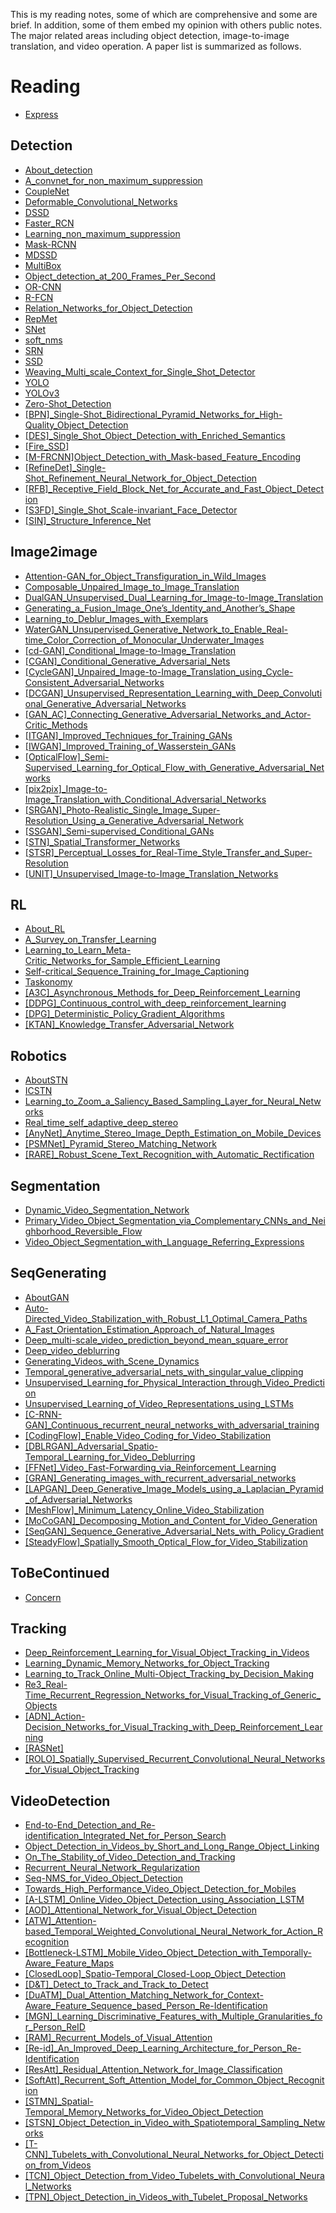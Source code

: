 This is my reading notes, some of which are comprehensive and some are brief. In addition, some of them embed my opinion with others public notes. The major related areas including object detection, image-to-image translation, and video operation. A paper list is summarized as follows.

# Reading

- [Express](./Express.md)

## Detection

- [About_detection](./Detection/About_detection.md)
- [A_convnet_for_non_maximum_suppression](./Detection/A_convnet_for_non_maximum_suppression.md)
- [CoupleNet](./Detection/CoupleNet.md)
- [Deformable_Convolutional_Networks](./Detection/Deformable_Convolutional_Networks.md)
- [DSSD](./Detection/DSSD.md)
- [Faster_RCN](./Detection/Faster_RCN.md)
- [Learning_non_maximum_suppression](./Detection/Learning_non_maximum_suppression.md)
- [Mask-RCNN](./Detection/Mask-RCNN.md)
- [MDSSD](./Detection/MDSSD.md)
- [MultiBox](./Detection/MultiBox.md)
- [Object_detection_at_200_Frames_Per_Second](./Detection/Object_detection_at_200_Frames_Per_Second.md)
- [OR-CNN](./Detection/OR-CNN.md)
- [R-FCN](./Detection/R-FCN.md)
- [Relation_Networks_for_Object_Detection](./Detection/Relation_Networks_for_Object_Detection.md)
- [RepMet](./Detection/RepMet.md)
- [SNet](./Detection/SNet.md)
- [soft_nms](./Detection/soft_nms.md)
- [SRN](./Detection/SRN.md)
- [SSD](./Detection/SSD.md)
- [Weaving_Multi_scale_Context_for_Single_Shot_Detector](./Detection/Weaving_Multi_scale_Context_for_Single_Shot_Detector.md)
- [YOLO](./Detection/YOLO.md)
- [YOLOv3](./Detection/YOLOv3.md)
- [Zero-Shot_Detection](./Detection/Zero-Shot_Detection.md)
- [[BPN]_Single-Shot_Bidirectional_Pyramid_Networks_for_High-Quality_Object_Detection](./Detection/[BPN]_Single-Shot_Bidirectional_Pyramid_Networks_for_High-Quality_Object_Detection.md)
- [[DES]_Single_Shot_Object_Detection_with_Enriched_Semantics](./Detection/[DES]_Single_Shot_Object_Detection_with_Enriched_Semantics.md)
- [[Fire_SSD]](./Detection/[Fire_SSD].md)
- [[M-FRCNN]Object_Detection_with_Mask-based_Feature_Encoding](./Detection/[M-FRCNN]Object_Detection_with_Mask-based_Feature_Encoding.md)
- [[RefineDet]_Single-Shot_Refinement_Neural_Network_for_Object_Detection](./Detection/[RefineDet]_Single-Shot_Refinement_Neural_Network_for_Object_Detection.md)
- [[RFB]_Receptive_Field_Block_Net_for_Accurate_and_Fast_Object_Detection](./Detection/[RFB]_Receptive_Field_Block_Net_for_Accurate_and_Fast_Object_Detection.md)
- [[S3FD]_Single_Shot_Scale-invariant_Face_Detector](./Detection/[S3FD]_Single_Shot_Scale-invariant_Face_Detector.md)
- [[SIN]_Structure_Inference_Net](./Detection/[SIN]_Structure_Inference_Net.md)

## Image2image

- [Attention-GAN_for_Object_Transfiguration_in_Wild_Images](./Image2image/Attention-GAN_for_Object_Transfiguration_in_Wild_Images.md)
- [Composable_Unpaired_Image_to_Image_Translation](./Image2image/Composable_Unpaired_Image_to_Image_Translation.md)
- [DualGAN_Unsupervised_Dual_Learning_for_Image-to-Image_Translation](./Image2image/DualGAN_Unsupervised_Dual_Learning_for_Image-to-Image_Translation.md)
- [Generating_a_Fusion_Image_One’s_Identity_and_Another’s_Shape](./Image2image/Generating_a_Fusion_Image_One’s_Identity_and_Another’s_Shape.md)
- [Learning_to_Deblur_Images_with_Exemplars](./Image2image/Learning_to_Deblur_Images_with_Exemplars.md)
- [WaterGAN_Unsupervised_Generative_Network_to_Enable_Real-time_Color_Correction_of_Monocular_Underwater_Images](./Image2image/WaterGAN_Unsupervised_Generative_Network_to_Enable_Real-time_Color_Correction_of_Monocular_Underwater_Images.md)
- [[cd-GAN]_Conditional_Image-to-Image_Translation](./Image2image/[cd-GAN]_Conditional_Image-to-Image_Translation.md)
- [[CGAN]_Conditional_Generative_Adversarial_Nets](./Image2image/[CGAN]_Conditional_Generative_Adversarial_Nets.md)
- [[CycleGAN]_Unpaired_Image-to-Image_Translation_using_Cycle-Consistent_Adversarial_Networks](./Image2image/[CycleGAN]_Unpaired_Image-to-Image_Translation_using_Cycle-Consistent_Adversarial_Networks.md)
- [[DCGAN]_Unsupervised_Representation_Learning_with_Deep_Convolutional_Generative_Adversarial_Networks](./Image2image/[DCGAN]_Unsupervised_Representation_Learning_with_Deep_Convolutional_Generative_Adversarial_Networks.md)
- [[GAN_AC]_Connecting_Generative_Adversarial_Networks_and_Actor-Critic_Methods](./Image2image/[GAN_AC]_Connecting_Generative_Adversarial_Networks_and_Actor-Critic_Methods.md)
- [[ITGAN]_Improved_Techniques_for_Training_GANs](./Image2image/[ITGAN]_Improved_Techniques_for_Training_GANs.md)
- [[IWGAN]_Improved_Training_of_Wasserstein_GANs](./Image2image/[IWGAN]_Improved_Training_of_Wasserstein_GANs.md)
- [[OpticalFlow]_Semi-Supervised_Learning_for_Optical_Flow_with_Generative_Adversarial_Networks](./Image2image/[OpticalFlow]_Semi-Supervised_Learning_for_Optical_Flow_with_Generative_Adversarial_Networks.md)
- [[pix2pix]_Image-to-Image_Translation_with_Conditional_Adversarial_Networks](./Image2image/[pix2pix]_Image-to-Image_Translation_with_Conditional_Adversarial_Networks.md)
- [[SRGAN]_Photo-Realistic_Single_Image_Super-Resolution_Using_a_Generative_Adversarial_Network](./Image2image/[SRGAN]_Photo-Realistic_Single_Image_Super-Resolution_Using_a_Generative_Adversarial_Network.md)
- [[SSGAN]_Semi-supervised_Conditional_GANs](./Image2image/[SSGAN]_Semi-supervised_Conditional_GANs.md)
- [[STN]_Spatial_Transformer_Networks](./Image2image/[STN]_Spatial_Transformer_Networks.md)
- [[STSR]_Perceptual_Losses_for_Real-Time_Style_Transfer_and_Super-Resolution](./Image2image/[STSR]_Perceptual_Losses_for_Real-Time_Style_Transfer_and_Super-Resolution.md)
- [[UNIT]_Unsupervised_Image-to-Image_Translation_Networks](./Image2image/[UNIT]_Unsupervised_Image-to-Image_Translation_Networks.md)

## RL

- [About_RL](./RL/About_RL.md)
- [A_Survey_on_Transfer_Learning](./RL/A_Survey_on_Transfer_Learning.md)
- [Learning_to_Learn_Meta-Critic_Networks_for_Sample_Efficient_Learning](./RL/Learning_to_Learn_Meta-Critic_Networks_for_Sample_Efficient_Learning.md)
- [Self-critical_Sequence_Training_for_Image_Captioning](./RL/Self-critical_Sequence_Training_for_Image_Captioning.md)
- [Taskonomy](./RL/Taskonomy.md)
- [[A3C]_Asynchronous_Methods_for_Deep_Reinforcement_Learning](./RL/[A3C]_Asynchronous_Methods_for_Deep_Reinforcement_Learning.md)
- [[DDPG]_Continuous_control_with_deep_reinforcement_learning](./RL/[DDPG]_Continuous_control_with_deep_reinforcement_learning.md)
- [[DPG]_Deterministic_Policy_Gradient_Algorithms](./RL/[DPG]_Deterministic_Policy_Gradient_Algorithms.md)
- [[KTAN]_Knowledge_Transfer_Adversarial_Network](./RL/[KTAN]_Knowledge_Transfer_Adversarial_Network.md)

## Robotics

- [AboutSTN](./Robotics/AboutSTN.md)
- [ICSTN](./Robotics/ICSTN.md)
- [Learning_to_Zoom_a_Saliency_Based_Sampling_Layer_for_Neural_Networks](./Robotics/Learning_to_Zoom_a_Saliency_Based_Sampling_Layer_for_Neural_Networks.md)
- [Real_time_self_adaptive_deep_stereo](./Robotics/Real_time_self_adaptive_deep_stereo.md)
- [[AnyNet]_Anytime_Stereo_Image_Depth_Estimation_on_Mobile_Devices](./Robotics/[AnyNet]_Anytime_Stereo_Image_Depth_Estimation_on_Mobile_Devices.md)
- [[PSMNet]_Pyramid_Stereo_Matching_Network](./Robotics/[PSMNet]_Pyramid_Stereo_Matching_Network.md)
- [[RARE]_Robust_Scene_Text_Recognition_with_Automatic_Rectification](./Robotics/[RARE]_Robust_Scene_Text_Recognition_with_Automatic_Rectification.md)

## Segmentation

- [Dynamic_Video_Segmentation_Network](./Segmentation/Dynamic_Video_Segmentation_Network.md)
- [Primary_Video_Object_Segmentation_via_Complementary_CNNs_and_Neighborhood_Reversible_Flow](./Segmentation/Primary_Video_Object_Segmentation_via_Complementary_CNNs_and_Neighborhood_Reversible_Flow.md)
- [Video_Object_Segmentation_with_Language_Referring_Expressions](./Segmentation/Video_Object_Segmentation_with_Language_Referring_Expressions.md)

## SeqGenerating

- [AboutGAN](./SeqGenerating/AboutGAN.md)
- [Auto-Directed_Video_Stabilization_with_Robust_L1_Optimal_Camera_Paths](./SeqGenerating/Auto-Directed_Video_Stabilization_with_Robust_L1_Optimal_Camera_Paths.md)
- [A_Fast_Orientation_Estimation_Approach_of_Natural_Images](./SeqGenerating/A_Fast_Orientation_Estimation_Approach_of_Natural_Images.md)
- [Deep_multi-scale_video_prediction_beyond_mean_square_error](./SeqGenerating/Deep_multi-scale_video_prediction_beyond_mean_square_error.md)
- [Deep_video_deblurring](./SeqGenerating/Deep_video_deblurring.md)
- [Generating_Videos_with_Scene_Dynamics](./SeqGenerating/Generating_Videos_with_Scene_Dynamics.md)
- [Temporal_generative_adversarial_nets_with_singular_value_clipping](./SeqGenerating/Temporal_generative_adversarial_nets_with_singular_value_clipping.md)
- [Unsupervised_Learning_for_Physical_Interaction_through_Video_Prediction](./SeqGenerating/Unsupervised_Learning_for_Physical_Interaction_through_Video_Prediction.md)
- [Unsupervised_Learning_of_Video_Representations_using_LSTMs](./SeqGenerating/Unsupervised_Learning_of_Video_Representations_using_LSTMs.md)
- [[C-RNN-GAN]_Continuous_recurrent_neural_networks_with_adversarial_training](./SeqGenerating/[C-RNN-GAN]_Continuous_recurrent_neural_networks_with_adversarial_training.md)
- [[CodingFlow]_Enable_Video_Coding_for_Video_Stabilization](./SeqGenerating/[CodingFlow]_Enable_Video_Coding_for_Video_Stabilization.md)
- [[DBLRGAN]_Adversarial_Spatio-Temporal_Learning_for_Video_Deblurring](./SeqGenerating/[DBLRGAN]_Adversarial_Spatio-Temporal_Learning_for_Video_Deblurring.md)
- [[FFNet]_Video_Fast-Forwarding_via_Reinforcement_Learning](./SeqGenerating/[FFNet]_Video_Fast-Forwarding_via_Reinforcement_Learning.md)
- [[GRAN]_Generating_images_with_recurrent_adversarial_networks](./SeqGenerating/[GRAN]_Generating_images_with_recurrent_adversarial_networks.md)
- [[LAPGAN]_Deep_Generative_Image_Models_using_a_Laplacian_Pyramid_of_Adversarial_Networks](./SeqGenerating/[LAPGAN]_Deep_Generative_Image_Models_using_a_Laplacian_Pyramid_of_Adversarial_Networks.md)
- [[MeshFlow]_Minimum_Latency_Online_Video_Stabilization](./SeqGenerating/[MeshFlow]_Minimum_Latency_Online_Video_Stabilization.md)
- [[MoCoGAN]_Decomposing_Motion_and_Content_for_Video_Generation](./SeqGenerating/[MoCoGAN]_Decomposing_Motion_and_Content_for_Video_Generation.md)
- [[SeqGAN]_Sequence_Generative_Adversarial_Nets_with_Policy_Gradient](./SeqGenerating/[SeqGAN]_Sequence_Generative_Adversarial_Nets_with_Policy_Gradient.md)
- [[SteadyFlow]_Spatially_Smooth_Optical_Flow_for_Video_Stabilization](./SeqGenerating/[SteadyFlow]_Spatially_Smooth_Optical_Flow_for_Video_Stabilization.md)

## ToBeContinued

- [Concern](./ToBeContinued/Concern.md)

## Tracking

- [Deep_Reinforcement_Learning_for_Visual_Object_Tracking_in_Videos](./Tracking/Deep_Reinforcement_Learning_for_Visual_Object_Tracking_in_Videos.md)
- [Learning_Dynamic_Memory_Networks_for_Object_Tracking](./Tracking/Learning_Dynamic_Memory_Networks_for_Object_Tracking.md)
- [Learning_to_Track_Online_Multi-Object_Tracking_by_Decision_Making](./Tracking/Learning_to_Track_Online_Multi-Object_Tracking_by_Decision_Making.md)
- [Re3_Real-Time_Recurrent_Regression_Networks_for_Visual_Tracking_of_Generic_Objects](./Tracking/Re3_Real-Time_Recurrent_Regression_Networks_for_Visual_Tracking_of_Generic_Objects.md)
- [[ADN]_Action-Decision_Networks_for_Visual_Tracking_with_Deep_Reinforcement_Learning](./Tracking/[ADN]_Action-Decision_Networks_for_Visual_Tracking_with_Deep_Reinforcement_Learning.md)
- [[RASNet]](./Tracking/[RASNet].md)
- [[ROLO]_Spatially_Supervised_Recurrent_Convolutional_Neural_Networks_for_Visual_Object_Tracking](./Tracking/[ROLO]_Spatially_Supervised_Recurrent_Convolutional_Neural_Networks_for_Visual_Object_Tracking.md)

## VideoDetection

- [End-to-End_Detection_and_Re-identification_Integrated_Net_for_Person_Search](./VideoDetection/End-to-End_Detection_and_Re-identification_Integrated_Net_for_Person_Search.md)
- [Object_Detection_in_Videos_by_Short_and_Long_Range_Object_Linking](./VideoDetection/Object_Detection_in_Videos_by_Short_and_Long_Range_Object_Linking.md)
- [On_The_Stability_of_Video_Detection_and_Tracking](./VideoDetection/On_The_Stability_of_Video_Detection_and_Tracking.md)
- [Recurrent_Neural_Network_Regularization](./VideoDetection/Recurrent_Neural_Network_Regularization.md)
- [Seq-NMS_for_Video_Object_Detection](./VideoDetection/Seq-NMS_for_Video_Object_Detection.md)
- [Towards_High_Performance_Video_Object_Detection_for_Mobiles](./VideoDetection/Towards_High_Performance_Video_Object_Detection_for_Mobiles.md)
- [[A-LSTM]_Online_Video_Object_Detection_using_Association_LSTM](./VideoDetection/[A-LSTM]_Online_Video_Object_Detection_using_Association_LSTM.md)
- [[AOD]_Attentional_Network_for_Visual_Object_Detection](./VideoDetection/[AOD]_Attentional_Network_for_Visual_Object_Detection.md)
- [[ATW]_Attention-based_Temporal_Weighted_Convolutional_Neural_Network_for_Action_Recognition](./VideoDetection/[ATW]_Attention-based_Temporal_Weighted_Convolutional_Neural_Network_for_Action_Recognition.md)
- [[Bottleneck-LSTM]_Mobile_Video_Object_Detection_with_Temporally-Aware_Feature_Maps](./VideoDetection/[Bottleneck-LSTM]_Mobile_Video_Object_Detection_with_Temporally-Aware_Feature_Maps.md)
- [[ClosedLoop]_Spatio-Temporal_Closed-Loop_Object_Detection](./VideoDetection/[ClosedLoop]_Spatio-Temporal_Closed-Loop_Object_Detection.md)
- [[D&T]_Detect_to_Track_and_Track_to_Detect](./VideoDetection/[D&T]_Detect_to_Track_and_Track_to_Detect.md)
- [[DuATM]_Dual_Attention_Matching_Network_for_Context-Aware_Feature_Sequence_based_Person_Re-Identification](./VideoDetection/[DuATM]_Dual_Attention_Matching_Network_for_Context-Aware_Feature_Sequence_based_Person_Re-Identification.md)
- [[MGN]_Learning_Discriminative_Features_with_Multiple_Granularities_for_Person_ReID](./VideoDetection/[MGN]_Learning_Discriminative_Features_with_Multiple_Granularities_for_Person_ReID.md)
- [[RAM]_Recurrent_Models_of_Visual_Attention](./VideoDetection/[RAM]_Recurrent_Models_of_Visual_Attention.md)
- [[Re-id]_An_Improved_Deep_Learning_Architecture_for_Person_Re-Identification](./VideoDetection/[Re-id]_An_Improved_Deep_Learning_Architecture_for_Person_Re-Identification.md)
- [[ResAtt]_Residual_Attention_Network_for_Image_Classification](./VideoDetection/[ResAtt]_Residual_Attention_Network_for_Image_Classification.md)
- [[SoftAtt]_Recurrent_Soft_Attention_Model_for_Common_Object_Recognition](./VideoDetection/[SoftAtt]_Recurrent_Soft_Attention_Model_for_Common_Object_Recognition.md)
- [[STMN]_Spatial-Temporal_Memory_Networks_for_Video_Object_Detection](./VideoDetection/[STMN]_Spatial-Temporal_Memory_Networks_for_Video_Object_Detection.md)
- [[STSN]_Object_Detection_in_Video_with_Spatiotemporal_Sampling_Networks](./VideoDetection/[STSN]_Object_Detection_in_Video_with_Spatiotemporal_Sampling_Networks.md)
- [[T-CNN]_Tubelets_with_Convolutional_Neural_Networks_for_Object_Detection_from_Videos](./VideoDetection/[T-CNN]_Tubelets_with_Convolutional_Neural_Networks_for_Object_Detection_from_Videos.md)
- [[TCN]_Object_Detection_from_Video_Tubelets_with_Convolutional_Neural_Networks](./VideoDetection/[TCN]_Object_Detection_from_Video_Tubelets_with_Convolutional_Neural_Networks.md)
- [[TPN]_Object_Detection_in_Videos_with_Tubelet_Proposal_Networks](./VideoDetection/[TPN]_Object_Detection_in_Videos_with_Tubelet_Proposal_Networks.md)
